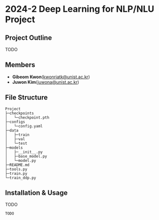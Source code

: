 # 2024-2 Deep Learning for NLP/NLU Project

## Project Outline
TODO

## Members
- **Gibeom Kwon**(kwonrjatk@unist.ac.kr)
- **Juwon Kim**(juwona@unist.ac.kr)

## File Structure
```
Project
├─checkpoints
│   └─checkpoint.pth
├─configs
│   └─config.yaml
├─data
│   ├─train
│   ├─val
│   └─test
├─models
│   ├─__init__.py
│   ├─base_model.py
│   └─model.py
├─README.md
├─tools.py
├─train.py
└─train_ddp.py
```

## Installation & Usage
TODO
```bash
TODO
```
